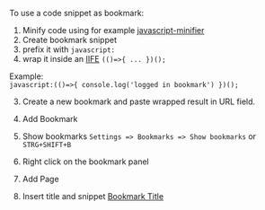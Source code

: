 

To use a code snippet as bookmark:
1. Minify code using for example [javascript-minifier](https://javascript-minifier.com/)
2. Create bookmark snippet
  1. prefix it with `javascript:`
  2. wrap it inside an [IIFE](https://developer.mozilla.org/de/docs/Glossary/IIFE) `(()=>{ ... })();`
  
Example:  
`javascript:(()=>{ console.log('logged in bookmark') })();`

3. Create a new bookmark and paste wrapped result in URL field.

4. Add Bookmark
  1. Show bookmarks 
  `Settings => Bookmarks => Show bookmarks` or `STRG+SHIFT+B`
  2. Right click on the bookmark panel
  3. Add Page
  4. Insert title and snippet
  [Bookmark Title](./images/bookmarks-edit.png)
   




